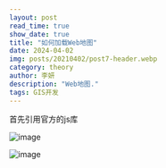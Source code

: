 ```yaml
---
layout: post
read_time: true
show_date: true
title: "如何加载Web地图"
date: 2024-04-02
img: posts/20210402/post7-header.webp
category: theory
author: 李妍
description: "Web地图."
tags: GIS开发
---
```

首先引用官方的js库
  <!--第一步：引用库-->
 ![image](https://github.com/Plonkloving/AnAn/assets/102906830/7e597a2d-7a01-4f26-b198-53c5ed437090)


  <!--第二步：调用参数-->
 ![image](https://github.com/Plonkloving/AnAn/assets/102906830/262e14fe-157d-4a4b-807c-4f91288dffa7)


